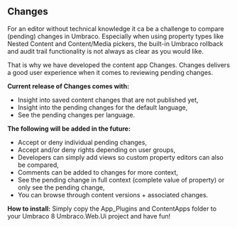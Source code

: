 
## Changes
For an editor without technical knowledge it ca be a challenge to compare (pending) changes in Umbraco. Especially when using property types like Nested Content and Content/Media pickers, the built-in Umbraco rollback and audit trail functionality is not always as clear as you would like.

That is why we have developed the content app Changes. Changes delivers a good user experience when it comes to reviewing pending changes.

**Current release of Changes comes with:**

 - Insight into saved content changes that are not published yet,
 - Insight into the pending changes for the default language,
 - See the pending changes per language.

**The following will be added in the future:**

 - Accept or deny individual pending changes,
 - Accept and/or deny rights depending on user groups,
 - Developers can simply add views so custom property editors can also be compared,
 - Comments can be added to changes for more context,
 - See the pending change in full context (complete value of property) or only see the pending change,
 - You can browse through content versions + associated changes.

**How to install:**
Simply copy the App_Plugins and ContentApps folder to your Umbraco 8 Umbraco.Web.Ui project and have fun!

